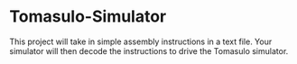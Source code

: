 # Tomasulo-Simulator
This project will take in simple assembly instructions in a text file. Your simulator will then decode the instructions to drive the Tomasulo simulator.
